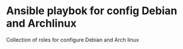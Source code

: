 # Ansible playbok for config Debian and Archlinux
Collection of roles for configure Debian and Arch linux
